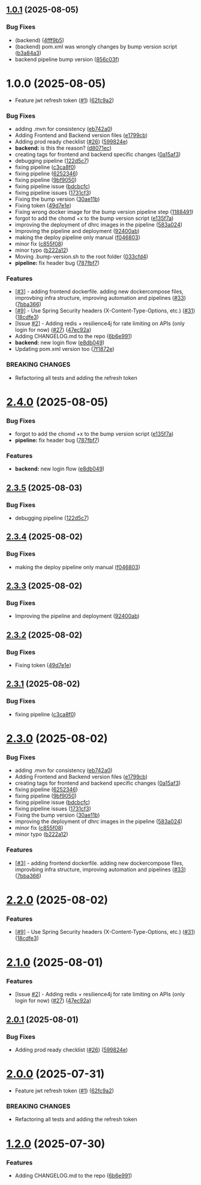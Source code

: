 ## [1.0.1](https://github.com/MRegra/streaker-business/compare/backend-v1.0.0...backend-v1.0.1) (2025-08-05)


### Bug Fixes

* (backend) ([4fff9b5](https://github.com/MRegra/streaker-business/commit/4fff9b5a78fd6fbd42c128b30a71b07c6b06053b))
* (backend) pom.xml was wrongly changes by bump version script ([b3a84a3](https://github.com/MRegra/streaker-business/commit/b3a84a3007f6e4f376ae4e38feefa285886f4b95))
* backend pipeline bump version ([856c03f](https://github.com/MRegra/streaker-business/commit/856c03f936a761faac1876462a7774e4323e0232))

# 1.0.0 (2025-08-05)


* Feature jwt refresh token ([#1](https://github.com/MRegra/streaker-business/issues/1)) ([62fc9a2](https://github.com/MRegra/streaker-business/commit/62fc9a25be5e780577a0355ebbe6a051b734b18a))


### Bug Fixes

* adding .mvn for consistency ([eb742a0](https://github.com/MRegra/streaker-business/commit/eb742a05fc4fe71160461eff6112a9b5b71ebb69))
* Adding Frontend and Backend version files ([e1799cb](https://github.com/MRegra/streaker-business/commit/e1799cb839c09d0687ee5d3d0df8de16fb189e8d))
* Adding prod ready checklist ([#26](https://github.com/MRegra/streaker-business/issues/26)) ([599824e](https://github.com/MRegra/streaker-business/commit/599824e8927831c68c49cf41dd7228e165184b94))
* **backend:** is this the reason? ([d8071ec](https://github.com/MRegra/streaker-business/commit/d8071ec4d6fa1ff867c30f0c38eef524418a50cc))
* creating tags for frontend and backend specific changes ([0a15af3](https://github.com/MRegra/streaker-business/commit/0a15af36c0de88e1ffc9d842db55ff375de57226))
* debugging pipeline ([122d5c7](https://github.com/MRegra/streaker-business/commit/122d5c788ae1b5b0e0f09146c2f797f6524c84b2))
* fixing pipeline ([c3ca8f0](https://github.com/MRegra/streaker-business/commit/c3ca8f05e159ce82f5a283f3eee6a8f1b9774416))
* fixing pipeline ([6252346](https://github.com/MRegra/streaker-business/commit/625234649568ee748b29041c2681fdd57fd8e162))
* fixing pipeline ([9bf9050](https://github.com/MRegra/streaker-business/commit/9bf90508bc69bc72b607b905301e5731d995d36f))
* fixing pipeline issue ([bdcbcfc](https://github.com/MRegra/streaker-business/commit/bdcbcfc0e2fb7f05215cb28bf465b3e6fb2cfb2c))
* fixing pipeline issues ([1731cf3](https://github.com/MRegra/streaker-business/commit/1731cf3dc337f06e8b19b15dab96fca0ec4f6c50))
* Fixing the bump version ([30ae11b](https://github.com/MRegra/streaker-business/commit/30ae11bf600e5c21ca018f472d8f57b114e7c41a))
* Fixing token ([49d7e1e](https://github.com/MRegra/streaker-business/commit/49d7e1eda07a3e1e5d3773f311f5abdfe86c21c8))
* Fixing wrong docker image for the bump version pipeline step ([1188491](https://github.com/MRegra/streaker-business/commit/1188491b1db9af02bbb39dc831ee2e26752cd65f))
* forgot to add the chomd +x to the bump version script ([e135f7a](https://github.com/MRegra/streaker-business/commit/e135f7ad7d9d05bbe9f295ff96b42d1fc7ae6b0c))
* improving the deployment of dhrc images in the pipeline ([583a024](https://github.com/MRegra/streaker-business/commit/583a024635753a3c6807a1ad13e1d8f6835f0809))
* Improving the pipeline and deployment ([92400ab](https://github.com/MRegra/streaker-business/commit/92400ab8b1acfbb16e6b553da6a8b957506e3f69))
* making the deploy pipeline only manual ([f046803](https://github.com/MRegra/streaker-business/commit/f046803ffb8a994059949a6844001cfb78ba9e59))
* minor fix ([c855f08](https://github.com/MRegra/streaker-business/commit/c855f0825d710c7a549eb2011d125a1ee10bf94b))
* minor typo ([b222a12](https://github.com/MRegra/streaker-business/commit/b222a12386907e8c444e2b0d5a9d10f82c2b21d1))
* Moving .bump-version.sh to the root folder ([033cfd4](https://github.com/MRegra/streaker-business/commit/033cfd4ef08884bd57058c17bc96af414d596036))
* **pipeline:** fix header bug ([787fbf7](https://github.com/MRegra/streaker-business/commit/787fbf74e260d69281b5159389069a8379778457))


### Features

* [[#3](https://github.com/MRegra/streaker-business/issues/3)] - adding frontend dockerfile. adding new dockercompose files, improvbing infra structure, improving automation and pipelines ([#33](https://github.com/MRegra/streaker-business/issues/33)) ([7bba366](https://github.com/MRegra/streaker-business/commit/7bba366a84276ead32e001b8f2b50da20a4357e9))
* [[#9](https://github.com/MRegra/streaker-business/issues/9)] - Use Spring Security headers (X-Content-Type-Options, etc.) ([#31](https://github.com/MRegra/streaker-business/issues/31)) ([18cdfe3](https://github.com/MRegra/streaker-business/commit/18cdfe335493753f4d24881884684b852d8c5fff))
* [Issue [#2](https://github.com/MRegra/streaker-business/issues/2)] - Adding redis + resilience4j for rate limiting on APIs (only login for now) ([#27](https://github.com/MRegra/streaker-business/issues/27)) ([47ec92a](https://github.com/MRegra/streaker-business/commit/47ec92a923c362e1127d38e5e9faaad2d495993e))
* Adding CHANGELOG.md to the repo ([6b6e991](https://github.com/MRegra/streaker-business/commit/6b6e991f52dec86515c4ba9d00ab8bf936e9f450))
* **backend:** new login flow ([e8db049](https://github.com/MRegra/streaker-business/commit/e8db049a8441ba90e770413086b9f65f6069eeb1))
* Updating pom.xml version too ([7f1872e](https://github.com/MRegra/streaker-business/commit/7f1872e42e26e1170c0089de71de52ae0c8b3a23))


### BREAKING CHANGES

* Refactoring all tests and adding the refresh token

# [2.4.0](https://github.com/MRegra/streaker-business/compare/v2.3.5...v2.4.0) (2025-08-05)


### Bug Fixes

* forgot to add the chomd +x to the bump version script ([e135f7a](https://github.com/MRegra/streaker-business/commit/e135f7ad7d9d05bbe9f295ff96b42d1fc7ae6b0c))
* **pipeline:** fix header bug ([787fbf7](https://github.com/MRegra/streaker-business/commit/787fbf74e260d69281b5159389069a8379778457))


### Features

* **backend:** new login flow ([e8db049](https://github.com/MRegra/streaker-business/commit/e8db049a8441ba90e770413086b9f65f6069eeb1))

## [2.3.5](https://github.com/MRegra/streaker-business/compare/v2.3.4...v2.3.5) (2025-08-03)


### Bug Fixes

* debugging pipeline ([122d5c7](https://github.com/MRegra/streaker-business/commit/122d5c788ae1b5b0e0f09146c2f797f6524c84b2))

## [2.3.4](https://github.com/MRegra/streaker-business/compare/v2.3.3...v2.3.4) (2025-08-02)


### Bug Fixes

* making the deploy pipeline only manual ([f046803](https://github.com/MRegra/streaker-business/commit/f046803ffb8a994059949a6844001cfb78ba9e59))

## [2.3.3](https://github.com/MRegra/streaker-business/compare/v2.3.2...v2.3.3) (2025-08-02)


### Bug Fixes

* Improving the pipeline and deployment ([92400ab](https://github.com/MRegra/streaker-business/commit/92400ab8b1acfbb16e6b553da6a8b957506e3f69))

## [2.3.2](https://github.com/MRegra/streaker-business/compare/v2.3.1...v2.3.2) (2025-08-02)


### Bug Fixes

* Fixing token ([49d7e1e](https://github.com/MRegra/streaker-business/commit/49d7e1eda07a3e1e5d3773f311f5abdfe86c21c8))

## [2.3.1](https://github.com/MRegra/streaker-business/compare/v2.3.0...v2.3.1) (2025-08-02)


### Bug Fixes

* fixing pipeline ([c3ca8f0](https://github.com/MRegra/streaker-business/commit/c3ca8f05e159ce82f5a283f3eee6a8f1b9774416))

# [2.3.0](https://github.com/MRegra/streaker-business/compare/v2.2.0...v2.3.0) (2025-08-02)


### Bug Fixes

* adding .mvn for consistency ([eb742a0](https://github.com/MRegra/streaker-business/commit/eb742a05fc4fe71160461eff6112a9b5b71ebb69))
* Adding Frontend and Backend version files ([e1799cb](https://github.com/MRegra/streaker-business/commit/e1799cb839c09d0687ee5d3d0df8de16fb189e8d))
* creating tags for frontend and backend specific changes ([0a15af3](https://github.com/MRegra/streaker-business/commit/0a15af36c0de88e1ffc9d842db55ff375de57226))
* fixing pipeline ([6252346](https://github.com/MRegra/streaker-business/commit/625234649568ee748b29041c2681fdd57fd8e162))
* fixing pipeline ([9bf9050](https://github.com/MRegra/streaker-business/commit/9bf90508bc69bc72b607b905301e5731d995d36f))
* fixing pipeline issue ([bdcbcfc](https://github.com/MRegra/streaker-business/commit/bdcbcfc0e2fb7f05215cb28bf465b3e6fb2cfb2c))
* fixing pipeline issues ([1731cf3](https://github.com/MRegra/streaker-business/commit/1731cf3dc337f06e8b19b15dab96fca0ec4f6c50))
* Fixing the bump version ([30ae11b](https://github.com/MRegra/streaker-business/commit/30ae11bf600e5c21ca018f472d8f57b114e7c41a))
* improving the deployment of dhrc images in the pipeline ([583a024](https://github.com/MRegra/streaker-business/commit/583a024635753a3c6807a1ad13e1d8f6835f0809))
* minor fix ([c855f08](https://github.com/MRegra/streaker-business/commit/c855f0825d710c7a549eb2011d125a1ee10bf94b))
* minor typo ([b222a12](https://github.com/MRegra/streaker-business/commit/b222a12386907e8c444e2b0d5a9d10f82c2b21d1))


### Features

* [[#3](https://github.com/MRegra/streaker-business/issues/3)] - adding frontend dockerfile. adding new dockercompose files, improvbing infra structure, improving automation and pipelines ([#33](https://github.com/MRegra/streaker-business/issues/33)) ([7bba366](https://github.com/MRegra/streaker-business/commit/7bba366a84276ead32e001b8f2b50da20a4357e9))

# [2.2.0](https://github.com/MRegra/streaker-business/compare/v2.1.0...v2.2.0) (2025-08-02)


### Features

* [[#9](https://github.com/MRegra/streaker-business/issues/9)] - Use Spring Security headers (X-Content-Type-Options, etc.) ([#31](https://github.com/MRegra/streaker-business/issues/31)) ([18cdfe3](https://github.com/MRegra/streaker-business/commit/18cdfe335493753f4d24881884684b852d8c5fff))

# [2.1.0](https://github.com/MRegra/streaker-business/compare/v2.0.1...v2.1.0) (2025-08-01)


### Features

* [Issue [#2](https://github.com/MRegra/streaker-business/issues/2)] - Adding redis + resilience4j for rate limiting on APIs (only login for now) ([#27](https://github.com/MRegra/streaker-business/issues/27)) ([47ec92a](https://github.com/MRegra/streaker-business/commit/47ec92a923c362e1127d38e5e9faaad2d495993e))

## [2.0.1](https://github.com/MRegra/streaker-business/compare/v2.0.0...v2.0.1) (2025-08-01)


### Bug Fixes

* Adding prod ready checklist ([#26](https://github.com/MRegra/streaker-business/issues/26)) ([599824e](https://github.com/MRegra/streaker-business/commit/599824e8927831c68c49cf41dd7228e165184b94))

# [2.0.0](https://github.com/MRegra/streaker-business/compare/v1.2.0...v2.0.0) (2025-07-31)


* Feature jwt refresh token ([#1](https://github.com/MRegra/streaker-business/issues/1)) ([62fc9a2](https://github.com/MRegra/streaker-business/commit/62fc9a25be5e780577a0355ebbe6a051b734b18a))


### BREAKING CHANGES

* Refactoring all tests and adding the refresh token

# [1.2.0](https://github.com/MRegra/streaker-business/compare/v1.1.0...v1.2.0) (2025-07-30)


### Features

* Adding CHANGELOG.md to the repo ([6b6e991](https://github.com/MRegra/streaker-business/commit/6b6e991f52dec86515c4ba9d00ab8bf936e9f450))
